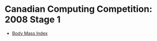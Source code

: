 # Canadian Computing Competition: 2008 Stage 1

* [Body Mass Index][]

[Body Mass Index]: http://www.dmoj.ca/problem/ccc08j1
